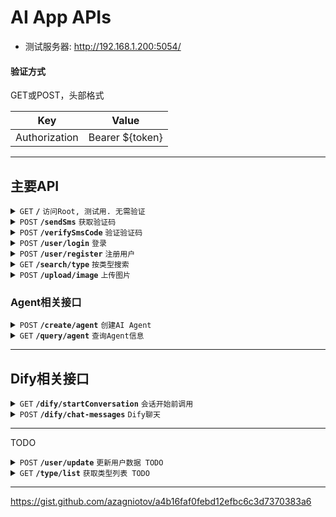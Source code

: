 # AI App APIs

- 测试服务器: http://192.168.1.200:5054/

#### 验证方式

GET或POST，头部格式

| Key              |  Value             |
|------------------|--------------------|
| Authorization    |  Bearer ${token}   |

------------------------------------------------------------------------------------------

## 主要API

<details>
	<summary><code>GET</code> <code><b>/</b></code> <code>访问Root, 测试用. 无需验证</code></summary>

##### Parameters

> None

##### Responses

> | Code        | Content-Type                      | Response                           |
> |-------------|-----------------------------------|------------------------------------|
> | `200`       | `text/plain;charset=UTF-8`        | OK								 |

##### Example cURL

> ```
> curl -X GET -H 'Content-Type: application/json' 'http://192.168.1.200:5054/'
> ```

</details>

<details>
	<summary><code>POST</code> <code><b>/sendSms</b></code> <code>获取验证码</code></summary>

##### Parameters

> | Key              | Type     | Data type      | Description                         |
> |------------------|----------|----------------|-------------------------------------|
> | phoneNumber      | required | long           | 手机号                               |

##### Responses

> | Code        | Content-Type                      | Response                           |
> |-------------|-----------------------------------|------------------------------------|
> | `200`       | `application/json`                | OK                                 |
> | `400`       | `text/plain;charset=UTF-8`        | BadRequest                         |

</details>

<details>
	<summary><code>POST</code> <code><b>/verifySmsCode</b></code> <code>验证验证码</code></summary>

##### Parameters

> | Key              | Type     | Data type      | Description                         |
> |------------------|----------|----------------|-------------------------------------|
> | phoneNumber      | required | long           | 手机号                               |
> | verifyCode       | required | int            | 验证码                               |

##### Responses

> | Code        | Content-Type                      | Response                           |
> |-------------|-----------------------------------|------------------------------------|
> | `200`       | `application/json`                | OK (返回JSON)                       |
> | `401`       | `text/plain;charset=UTF-8`        | 验证码无效                          |
> | `400`       | `text/plain;charset=UTF-8`        | BadRequest                         |

##### JSON返回示例

```js
{
	"token": "eyJhbGciOiJIUzUxMiIsInR5cCI6IkpXVCJ9.eyJJZCI6IjRmNGZkYjE3LTFjMmUtNDg4OC04ZGYzLTg1ZjA5MTlmZDA0ZCIsImVtYWlsIjoiMTU5MDE0Mjk4MTYiLCJqdGkiOiIwMTcyODg5MC05ZmQ0LTQ4YjgtOTkzMi04NzAzZTg5MWJjZWEiLCJuYmYiOjE3MTUzOTQwNTMsImV4cCI6MTcxNTk5ODg1MywiaWF0IjoxNzE1Mzk0MDUzLCJpc3MiOiJodHRwczovL2pveWRpcGthbmppbGFsLmNvbS8iLCJhdWQiOiJodHRwczovL2pveWRpcGthbmppbGFsLmNvbS8ifQ.vSVHrVR4aQB5xEwutLglW0AXKNzSKcwu7dS2AiFQxMlVH9vCHvK6eL467yEpF2o0FwLKIaJsq6ic-dQsvONGPw"
}
```

</details>

<details>
	<summary><code>POST</code> <code><b>/user/login</b></code> <code>登录</code></summary>

##### Responses

> | Code        | Content-Type                      | Response                           |
> |-------------|-----------------------------------|------------------------------------|
> | `200`       | `application/json`                | OK (返回JSON) 		             			 |
> | `400`       | `text/plain;charset=UTF-8`        | BadRequest                         |
> | `401`       | `text/plain;charset=UTF-8`        | 验证失败                            |

##### JSON返回示例

```js
{
  "new_token": "eyJhbGciOiJIUzUxMiIsInR5cCI6IkpXVCJ9.eyJJZCI6IjYyOTU2MjAzLTA2YTItNGM2NS1iM2M2LTMwNTY2NjI2ZTYyNiIsInVpZCI6IjMiLCJqdGkiOiI2MmZlYWVhYS0zMTI0LTQ1NjAtYjVmMi03ZDYxZmYzNmJhMjMiLCJuYmYiOjE3MTU1OTcwOTMsImV4cCI6MTcxNjIwMTg5MywiaWF0IjoxNzE1NTk3MDkzLCJpc3MiOiJodHRwczovL2Rxc2R4LmNuLyIsImF1ZCI6Imh0dHBzOi8vZHFzZHguY24vIn0.95kL6gLjhPCLECZ7QgUQr5hHdfLkFHYY5yWZskt2ipjIZk2KFaELZdft2Nf_fLYBB82CffGR9pzMFDKFuXl-2g",
  "userInfo": {
    "id": 3,
    "name": "mingzi",
    "avatar": null,
    "coins": 0,
    "phoneNumber": 15901429816,
    "age": 113,
    "gender": 0,
    "interests": [
      1,
      2
    ],
    "profession": 1,
    "created_at": "2024-05-13T18:34:43"
  }
}
```

</details>

<details>
  <summary><code>POST</code> <code><b>/user/register</b></code> <code>注册用户</code></summary>

##### Parameters

> | Key              | Type     | Data type      | Description                         |
> |------------------|----------|----------------|-------------------------------------|
> | name      | required | string           | 姓名                               |
> | age      | required | int           | 年龄                               |
> | gender      | required | int           | 0 = 男, 1 = 女                               |
> | profession      | required | int           | 职业, 读表数据                               |
> | interests      | required | int[]           | 标签, int数组, 读表                               |

##### Responses

> | Code        | Content-Type                      | Response                           |
> |-------------|-----------------------------------|------------------------------------|
> | `200`       | `text/plain;charset=UTF-8`                | OK                        |
> | `400`       | `text/plain;charset=UTF-8`        | BadRequest                         |
> | `401`       | `text/plain;charset=UTF-8`        | 验证失败                            |

##### JSON发送示例

```js
{
    "name": "田帅帅",
    "interests": [
        1,
        2
    ],
    "age": 11,
    "gender": 0,
    "profession": 1
}
```

</details>

<details>
	<summary><code>GET</code> <code><b>/search/type</b></code> <code>按类型搜索</code></summary>

##### Parameters

> | Key              | Type     | Data type      | Description                         |
> |------------------|----------|----------------|-------------------------------------|
> | id      	    	 | required | int            | 类型id                               |
> | limit      	  	 | opt      | int            | 条数                                 |

##### Responses

> | Code        | Content-Type                      | Response                           |
> |-------------|-----------------------------------|------------------------------------|
> | `200`       | `application/json`                | OK (返回JSON) 		            			 |
> | `400`       | `text/plain;charset=UTF-8`        | BadRequest                         |
> | `401`       | `text/plain;charset=UTF-8`        | 验证失败                            |

##### Example cURL

> ```
> curl -v -X GET 'https://localhost:7278/search/type?id=0'
> ```

##### JSON返回示例

```js
{
  "tags": [
    {
      "id": 1,
      "name": "校园"
    },
    {
      "id": 2,
      "name": "乙女"
    }
  ],
  "agents": [
    {
      "id": 2,
      "name": "毛利兰",
      "gender": 1,
      "type": 0,
      "dify_id": null,
      "public": true,
      "avatar": null,
      "tags": []
    },
    {
      "id": 1,
      "name": "段飞",
      "gender": 0,
      "type": 0,
      "dify_id": null,
      "public": true,
      "avatar": null,
      "tags": [
        2,
        1
      ]
    },
    {
      "id": 3,
      "name": "随便你",
      "gender": 2,
      "type": 0,
      "dify_id": null,
      "public": true,
      "avatar": null,
      "tags": []
    }
  ]
}
```

</details>

<details>
  <summary><code>POST</code> <code><b>/upload/image</b></code> <code>上传图片</code></summary>

##### Headers

> | Key              | Type     | Data type      | Description                         |
> |------------------|----------|----------------|-------------------------------------|
> | Content-Type     | required | string         | image/png或image/jpeg               |

##### Parameters

> <b>Body部分直接传入文件二进制</b>

##### Responses

> | Code        | Content-Type                      | Response                           |
> |-------------|-----------------------------------|------------------------------------|
> | `200`       | `application/json`                | OK (返回JSON, 含相对路径)            |
> | `400`       | `text/plain;charset=UTF-8`        | BadRequest                         |
> | `401`       | `text/plain;charset=UTF-8`        | 验证失败                            |

##### JSON返回示例

```js
{
  "relativePath": "images/1715765038676.png"
}
```

</details>

### Agent相关接口

<details>
  <summary><code>POST</code> <code><b>/create/agent</b></code> <code>创建AI Agent</code></summary>

##### Parameters

> | Key              | Type     | Data type      | Description                         |
> |------------------|----------|----------------|-------------------------------------|
> | name               | required | string            | 名字                               |
> | gender            | required    | int            | 性别                                 |
> | desc            | required    | string            | 描述                                 |
> | type            | required    | int            | 分类类型                                 |
> | icon            | required    | string            | 头像Icon URL相对路径                                 |
> | prompt            | required    | string            | 提示词                                |

##### Responses

> | Code        | Content-Type                      | Response                           |
> |-------------|-----------------------------------|------------------------------------|
> | `200`       | `application/json`                | OK                    |
> | `400`       | `text/plain;charset=UTF-8`        | BadRequest                         |
> | `401`       | `text/plain;charset=UTF-8`        | 验证失败                            |

</details>

<details>
  <summary><code>GET</code> <code><b>/query/agent</b></code> <code>查询Agent信息</code></summary>

##### Parameters

> | Key              | Type     | Data type      | Description                         |
> |------------------|----------|----------------|-------------------------------------|
> | id               | required | int            | Agent Id                               |

##### Responses

> | Code        | Content-Type                      | Response                           |
> |-------------|-----------------------------------|------------------------------------|
> | `200`       | `application/json`                | OK（返回Agent Json）                |
> | `400`       | `text/plain;charset=UTF-8`        | BadRequest                         |
> | `401`       | `text/plain;charset=UTF-8`        | 验证失败                            |

##### JSON返回示例

```js
{
  "id": 1,
  "name": "段飞",
  "gender": 0,
  "type": 1,
  "dify_id": "1606443f-c015-4245-b8c4-a54dc13db4bd",
  "public": true,
  "avatar": null
}
```

</details>

------------------------------------------------------------------------------------------

## Dify相关接口

<details>
  <summary><code>GET</code> <code><b>/dify/startConversation</b></code> <code>会话开始前调用</code></summary>

##### Parameters

> | Key              | Type     | Data type      | Description                         |
> |------------------|----------|----------------|-------------------------------------|
> | agent_id         | required | int            | agent id                            |

##### Responses

> | Code        | Content-Type                      | Response                           |
> |-------------|-----------------------------------|------------------------------------|
> | `200`       | `application/json`                | OK                                 |
> | `400`       | `text/plain;charset=UTF-8`        | BadRequest                         |
> | `401`       | `text/plain;charset=UTF-8`        | 验证失败                            |

</details>

<details>
  <summary><code>POST</code> <code><b>/dify/chat-messages</b></code> <code>Dify聊天</code></summary>

##### Headers

> | Key              | Type     | Data type      | Description                     |
> |------------------|----------|----------------|---------------------------------|
> | agent_id         | required | int         | Agent Id                        |
> | dify_id          | required | string         | Dify应用Id                       |

##### Parameters

> <b>使用Dify的body</b>

##### Responses

> | Code        | Content-Type                      | Response                           |
> |-------------|-----------------------------------|------------------------------------|
> | `200`       | `application/json`                | OK (Dify返回格式)                   |
> | `400`       | `text/plain;charset=UTF-8`        | BadRequest                         |
> | `401`       | `text/plain;charset=UTF-8`        | 验证失败                            |

</details>

------------------------------------------------------------------------------------------

TODO

<details>
  <summary><code>POST</code> <code><b>/user/update</b></code> <code>更新用户数据 TODO</code></summary>

##### Responses

> | Code        | Content-Type                      | Response                           |
> |-------------|-----------------------------------|------------------------------------|
> | `200`       | `application/json`                | OK (返回JSON)                        |
> | `400`       | `text/plain;charset=UTF-8`        | BadRequest                         |
> | `401`       | `text/plain;charset=UTF-8`        | 验证失败                            |

##### JSON返回示例

```
{
  "new_token": "eyJhbGciOiJIUzUxMiIsInR5cCI6IkpXVCJ9.eyJJZCI6IjRmNGZkYjE3LTFjMmUtNDg4OC04ZGYzLTg1ZjA5MTlmZDA0ZCIsImVtYWlsIjoiMTU5MDE0Mjk4MTYiLCJqdGkiOiIwMTcyODg5MC05ZmQ0LTQ4YjgtOTkzMi04NzAzZTg5MWJjZWEiLCJuYmYiOjE3MTUzOTQwNTMsImV4cCI6MTcxNTk5ODg1MywiaWF0IjoxNzE1Mzk0MDUzLCJpc3MiOiJodHRwczovL2pveWRpcGthbmppbGFsLmNvbS8iLCJhdWQiOiJodHRwczovL2pveWRpcGthbmppbGFsLmNvbS8ifQ.vSVHrVR4aQB5xEwutLglW0AXKNzSKcwu7dS2AiFQxMlVH9vCHvK6eL467yEpF2o0FwLKIaJsq6ic-dQsvONGPw",
  "userInfo": {}
}
```

</details>

<details>
  <summary><code>GET</code> <code><b>/type/list</b></code> <code>获取类型列表 TODO</code></summary>

##### Parameters

> | Key              | Type     | Data type      | Description                         |
> |------------------|----------|----------------|-------------------------------------|
> | phoneNumber      | required | long           | 手机号                               |

##### Responses

> | Code        | Content-Type                      | Response                           |
> |-------------|-----------------------------------|------------------------------------|
> | `200`       | `application/json`                | OK (返回JSON)                        |
> | `400`       | `text/plain;charset=UTF-8`        | BadRequest                         |
> | `401`       | `text/plain;charset=UTF-8`        | 验证失败                            |

##### JSON返回示例

```
{
  "new_token": "eyJhbGciOiJIUzUxMiIsInR5cCI6IkpXVCJ9.eyJJZCI6IjRmNGZkYjE3LTFjMmUtNDg4OC04ZGYzLTg1ZjA5MTlmZDA0ZCIsImVtYWlsIjoiMTU5MDE0Mjk4MTYiLCJqdGkiOiIwMTcyODg5MC05ZmQ0LTQ4YjgtOTkzMi04NzAzZTg5MWJjZWEiLCJuYmYiOjE3MTUzOTQwNTMsImV4cCI6MTcxNTk5ODg1MywiaWF0IjoxNzE1Mzk0MDUzLCJpc3MiOiJodHRwczovL2pveWRpcGthbmppbGFsLmNvbS8iLCJhdWQiOiJodHRwczovL2pveWRpcGthbmppbGFsLmNvbS8ifQ.vSVHrVR4aQB5xEwutLglW0AXKNzSKcwu7dS2AiFQxMlVH9vCHvK6eL467yEpF2o0FwLKIaJsq6ic-dQsvONGPw",
  "userInfo": {}
}
```

</details>

------------------------------------------------------------------------------------------

https://gist.github.com/azagniotov/a4b16faf0febd12efbc6c3d7370383a6
